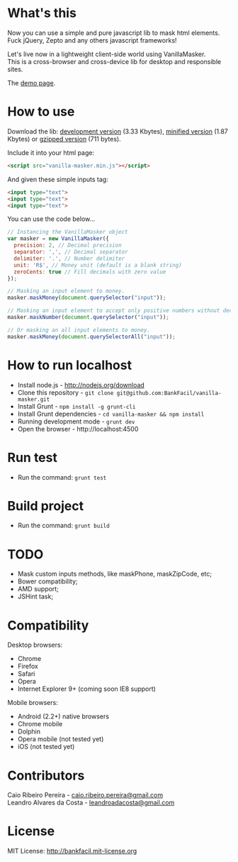# What's this

Now you can use a simple and pure javascript lib to mask html elements. Fuck jQuery, Zepto and any others javascript frameworks!

Let's live now in a lightweight client-side world using VanillaMasker.  
This is a cross-browser and cross-device lib for desktop and responsible sites.

The [demo page](http://bankfacil.github.io/vanilla-masker/demo.html).

# How to use

Download the lib: [development version](https://raw.githubusercontent.com/BankFacil/vanilla-masker/master/build/vanilla-masker.js) (3.33 Kbytes), [minified version](https://raw.githubusercontent.com/BankFacil/vanilla-masker/master/build/vanilla-masker.min.js) (1.87 Kbytes) or [gzipped version](https://raw.githubusercontent.com/BankFacil/vanilla-masker/master/build/vanilla-masker.min.gz.js) (711 bytes).

Include it into your html page:
``` html
<script src="vanilla-masker.min.js"></script>
```

And given these simple inputs tag:
``` html
<input type="text">
<input type="text">
<input type="text">
```

You can use the code below...
``` javascript
// Instancing the VanillaMasker object
var masker = new VanillaMasker({
  precision: 2, // Decimal precision
  separator: ',', // Decimal separator
  delimiter: '.', // Number delimiter
  unit: 'R$', // Money unit (default is a blank string)
  zeroCents: true // Fill decimals with zero value
});

// Masking an input element to money.
masker.maskMoney(document.querySelector("input"));

// Masking an input element to accept only positive numbers without decimal precision.
masker.maskNumber(document.querySelector("input"));

// Or masking an all input elements to money.
masker.maskMoney(document.querySelectorAll("input"));
```

# How to run localhost

* Install node.js - http://nodejs.org/download
* Clone this repository - `git clone git@github.com:BankFacil/vanilla-masker.git`
* Install Grunt - `npm install -g grunt-cli`
* Install Grunt dependencies - `cd vanilla-masker && npm install`
* Running development mode - `grunt dev`
* Open the browser - http://localhost:4500

# Run test

* Run the command: `grunt test`

# Build project

* Run the command: `grunt build`

# TODO

* Mask custom inputs methods, like maskPhone, maskZipCode, etc;
* Bower compatibility;
* AMD support;
* JSHint task;

# Compatibility

Desktop browsers:

* Chrome
* Firefox
* Safari
* Opera
* Internet Explorer 9+ (coming soon IE8 support)

Mobile browsers:

* Android (2.2+) native browsers
* Chrome mobile
* Dolphin
* Opera mobile (not tested yet)
* iOS (not tested yet)

# Contributors

Caio Ribeiro Pereira - caio.ribeiro.pereira@gmail.com  
Leandro Alvares da Costa - leandroadacosta@gmail.com

# License

MIT License: http://bankfacil.mit-license.org
